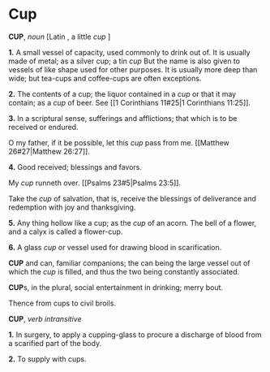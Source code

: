 # Cup

**CUP**, _noun_ \[Latin , a little _cup_ \]

**1.** A small vessel of capacity, used commonly to drink out of. It is usually made of metal; as a silver cup; a tin _cup_ But the name is also given to vessels of like shape used for other purposes. It is usually more deep than wide; but tea-cups and coffee-cups are often exceptions.

**2.** The contents of a cup; the liquor contained in a _cup_ or that it may contain; as a _cup_ of beer. See [[1 Corinthians 11#25|1 Corinthians 11:25]].

**3.** In a scriptural sense, sufferings and afflictions; that which is to be received or endured.

O my father, if it be possible, let this _cup_ pass from me. [[Matthew 26#27|Matthew 26:27]].

**4.** Good received; blessings and favors.

My _cup_ runneth over. [[Psalms 23#5|Psalms 23:5]].

Take the _cup_ of salvation, that is, receive the blessings of deliverance and redemption with joy and thanksgiving.

**5.** Any thing hollow like a cup; as the _cup_ of an acorn. The bell of a flower, and a calyx is called a flower-cup.

**6.** A glass _cup_ or vessel used for drawing blood in scarification.

**CUP** and can, familiar companions; the can being the large vessel out of which the _cup_ is filled, and thus the two being constantly associated.

**CUP**s, in the plural, social entertainment in drinking; merry bout.

Thence from cups to civil broils.

**CUP**, _verb intransitive_

**1.** In surgery, to apply a cupping-glass to procure a discharge of blood from a scarified part of the body.

**2.** To supply with cups.